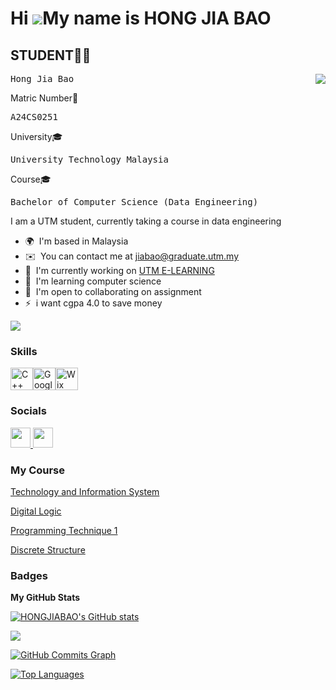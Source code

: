 Hi ![](https://user-images.githubusercontent.com/18350557/176309783-0785949b-9127-417c-8b55-ab5a4333674e.gif)My name is HONG JIA BAO
====================================================================================================================================

STUDENT🧑🏻
-------
<source type="image/webp" srcset="https://media3.giphy.com/media/v1.Y2lkPTc5MGI3NjExNWphMDk0Z2lsYmxnc3hxOW01ZWNnaGxxM3UzbTJwaXBwaXJkZjR1dCZlcD12MV9pbnRlcm5hbF9naWZfYnlfaWQmY3Q9Zw/qJzZ4APiDZQuJDY7vh/giphy.webp">
<img align="right" class="giphy-gif-img giphy-img-loaded" src="https://media3.giphy.com/media/v1.Y2lkPTc5MGI3NjExNWphMDk0Z2lsYmxnc3hxOW01ZWNnaGxxM3UzbTJwaXBwaXJkZjR1dCZlcD12MV9pbnRlcm5hbF9naWZfYnlfaWQmY3Q9Zw/qJzZ4APiDZQuJDY7vh/giphy.gif" style="max-width: 100%; display: inline-block;">

<pre>Hong Jia Bao</pre>
Matric Number🔢
<pre>A24CS0251</pre>
University🎓
<pre>University Technology Malaysia</pre>
Course🎓
<pre>Bachelor of Computer Science (Data Engineering)</pre>

I am a UTM student, currently taking a course in data engineering

* 🌍  I'm based in Malaysia
* ✉️  You can contact me at [jiabao@graduate.utm.my](mailto:jiabao@graduate.utm.my)
* 🚀  I'm currently working on [UTM E-LEARNING](http://elearning.utm.my/24251/login/index.php?loginredirect=1)
* 🧠  I'm learning computer science
* 🤝  I'm open to collaborating on assignment
* ⚡  i want cgpa 4.0 to save money

<a href="https://www.github.com/HONGJIABAO" target="_blank" rel="noreferrer"><img
src="https://img.shields.io/github/followers/HONGJIABAO?logo=github&style=for-the-badge&color=ffffff&labelColor=000000" /></a>

### Skills

<p align="left">
<a href="https://docs.microsoft.com/en-us/cpp/?view=msvc-170" target="_blank" rel="noreferrer"><img src="https://raw.githubusercontent.com/danielcranney/readme-generator/main/public/icons/skills/cplusplus-colored.svg" width="36" height="36" alt="C++" /></a><a href="https://cloud.google.com/" target="_blank" rel="noreferrer"><img src="https://raw.githubusercontent.com/danielcranney/readme-generator/main/public/icons/skills/googlecloud-colored.svg" width="36" height="36" alt="Google Cloud" /></a><a href="https://wix.com" target="_blank" rel="noreferrer"><img src="https://raw.githubusercontent.com/danielcranney/readme-generator/main/public/icons/skills/wix-colored.svg" width="36" height="36" alt="Wix" /></a>
</p>


### Socials

<p align="left"> <a href="https://www.github.com/HONGJIABAO" target="_blank" rel="noreferrer"> <picture> <source media="(prefers-color-scheme: dark)" srcset="https://raw.githubusercontent.com/danielcranney/readme-generator/main/public/icons/socials/github-dark.svg" /> <source media="(prefers-color-scheme: light)" srcset="https://raw.githubusercontent.com/danielcranney/readme-generator/main/public/icons/socials/github.svg" /> <img src="https://raw.githubusercontent.com/danielcranney/readme-generator/main/public/icons/socials/github.svg" width="32" height="32" /> </picture> </a> <a href="http://www.instagram.com/jiabao0920" target="_blank" rel="noreferrer"> <picture> <source media="(prefers-color-scheme: dark)" srcset="https://raw.githubusercontent.com/danielcranney/readme-generator/main/public/icons/socials/instagram-dark.svg" /> <source media="(prefers-color-scheme: light)" srcset="https://raw.githubusercontent.com/danielcranney/readme-generator/main/public/icons/socials/instagram.svg" /> <img src="https://raw.githubusercontent.com/danielcranney/readme-generator/main/public/icons/socials/instagram.svg" width="32" height="32" /> </picture> </a></p>

### My Course
[Technology and Information System](https://github.com/HONGJIABAO/Technology-and-Information-System)

[Digital Logic](https://github.com/HONGJIABAO/digital-logic)

[Programming Technique 1](https://github.com/HONGJIABAO/programming-technique-1)

[Discrete Structure](https://github.com/HONGJIABAO/Discrete-Structure)

### Badges

<b>My GitHub Stats</b>

<a href="http://www.github.com/HONGJIABAO"><img src="https://github-readme-stats.vercel.app/api?username=HONGJIABAO&show_icons=true&hide=&count_private=true&title_color=ffffff&text_color=facc15&icon_color=ffffff&bg_color=000000&hide_border=true&show_icons=true" alt="HONGJIABAO's GitHub stats" /></a>

<a href="http://www.github.com/HONGJIABAO"><img src="https://github-readme-streak-stats.herokuapp.com/?user=HONGJIABAO&stroke=facc15&background=000000&ring=ffffff&fire=ffffff&currStreakNum=facc15&currStreakLabel=ffffff&sideNums=facc15&sideLabels=facc15&dates=facc15&hide_border=true" /></a>

<a href="http://www.github.com/HONGJIABAO"><img src="https://github-readme-activity-graph.cyclic.app/graph?username=HONGJIABAO&bg_color=000000&color=facc15&line=ffffff&point=facc15&area_color=000000&area=true&hide_border=true&custom_title=GitHub%20Commits%20Graph" alt="GitHub Commits Graph" /></a>

<a href="https://github.com/HONGJIABAO" align="left"><img src="https://github-readme-stats.vercel.app/api/top-langs/?username=HONGJIABAO&langs_count=10&title_color=ffffff&text_color=facc15&icon_color=ffffff&bg_color=000000&hide_border=true&locale=en&custom_title=Top%20%Languages" alt="Top Languages" /></a>

